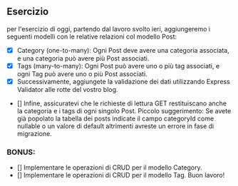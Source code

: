 ## Esercizio
per l'esercizio di oggi, partendo dal lavoro svolto ieri, aggiungeremo i seguenti modelli con le relative relazioni col modello Post:
- [x] Category (one-to-many): Ogni Post deve avere una categoria associata, e una categoria può avere più Post associati.
- [x] Tags (many-to-many): Ogni Post può avere uno o più tag associati, e ogni Tag può avere uno o più Post associati.
- [x] Successivamente, aggiungete la validazione dei dati utilizzando Express Validator alle rotte del vostro blog.
- [] Infine, assicuratevi che le richieste di lettura GET restituiscano anche la categoria e i tags di ogni singolo Post.
Piccolo suggerimento: Se avete già popolato la tabella dei posts indicate il campo categoryId come nullable o un valore di default altrimenti avreste un errore in fase di migrazione.
### BONUS:
- [] Implementare le operazioni di CRUD per il modello Category.
- [] Implementare le operazioni di CRUD per il modello Tag.
Buon lavoro!
